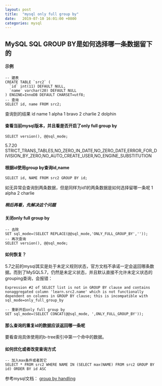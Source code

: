 ```yaml
---
layout: post
title:  "mysql only full group by"
date:   2019-07-10 16:01:00 +0800
categories: mysql
---
```


## MySQL SQL GROUP BY是如何选择哪一条数据留下的


#### 示例

```mysql
-- 建表
CREATE TABLE `src2` (
  `id` int(11) DEFAULT NULL,
  `name` varchar(20) DEFAULT NULL
) ENGINE=InnoDB DEFAULT CHARSET=utf8;
-- 查询
SELECT id, name FROM src2;
```

查询到的结果
id  name
1   alpha
1   bravo
2   charlie
2   dolphin

#### 查看当前mysql版本，并且看是否开启了only full group by
```mysql
SELECT version(), @@sql_mode;
```
5.7.20  STRICT_TRANS_TABLES,NO_ZERO_IN_DATE,NO_ZERO_DATE,ERROR_FOR_DIVISION_BY_ZERO,NO_AUTO_CREATE_USER,NO_ENGINE_SUBSTITUTION

#### 根据id使用group by查询id,name

```mysql
SELECT id, NAME FROM src2 GROUP BY id;
```

如无异常会查询到两条数据，但是同样为id1的两条数据是如何选择留哪一条呢
1 alpha
2 charlie

##### 稍后再看，先解决这个问题

#### 关闭only full group by
```mysql
-- 去除
SET sql_mode=(SELECT REPLACE(@@sql_mode,'ONLY_FULL_GROUP_BY',''));
-- 再次查询
SELECT version(), @@sql_mode;
```

#### 如何恢复？
5.7之前的mysql其实是处于未定义规则状态，官方文档不承诺一定会返回哪条数据。而到了MySQL5.7，仍然是未定义状态，并且默认直接不允许未定义状态的grouping查询，会报错：

```console 
Expression #2 of SELECT list is not in GROUP BY clause and contains nonaggregated column 'learn.src2.name' which is not functionally dependent on columns in GROUP BY clause; this is incompatible with sql_mode=only_full_group_by
```

```mysql
-- 重新开启only full group by
SET sql_mode=(SELECT CONCAT(@@sql_mode, ',ONLY_FULL_GROUP_BY'));
```

#### 那么查询的重复id的数据应该返回哪一条呢

要看查询具体使用的b-tree索引中第一个命中的数据。


#### 如何优化或者改变查询方式

```mysql
-- 加入max条件或者其它
SELECT * FROM src2 WHERE NAME IN (SELECT max(NAME) FROM src2 GROUP BY id) ORDER BY id ASC
```

参考mysql文档：
[group by handling](https://dev.mysql.com/doc/refman/8.0/en/group-by-handling.html)
